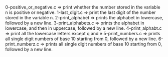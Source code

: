 0-positive_or_negative.c => print whether the number stored in the variable n is positive or negative.
1-last_digit.c =>  print the last digit of the number stored in the variable n.
2-print_alphabet =>  prints the alphabet in lowercase, followed by a new line.
3-print_alphabets.c => prints the alphabet in lowercase, and then in uppercase, followed by a new line.
4-print_alphabt.c => print all the lowercase letters except q and e
5-print_numbers.c => prints all single digit numbers of base 10 starting from 0, followed by a new line.
6-print_numberz.c => prints all single digit numbers of base 10 starting from 0, followed by a new line.

